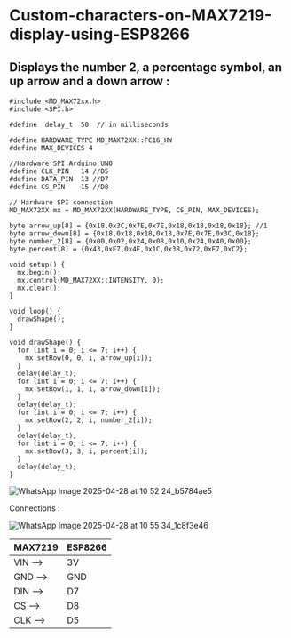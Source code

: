 # Custom-characters-on-MAX7219-display-using-ESP8266

## Displays the number 2, a percentage symbol, an up arrow and a down arrow :
```
#include <MD_MAX72xx.h>
#include <SPI.h>

#define  delay_t  50  // in milliseconds

#define HARDWARE_TYPE MD_MAX72XX::FC16_HW
#define MAX_DEVICES 4

//Hardware SPI Arduino UNO
#define CLK_PIN   14 //D5
#define DATA_PIN  13 //D7
#define CS_PIN    15 //D8

// Hardware SPI connection
MD_MAX72XX mx = MD_MAX72XX(HARDWARE_TYPE, CS_PIN, MAX_DEVICES);

byte arrow_up[8] = {0x18,0x3C,0x7E,0x7E,0x18,0x18,0x18,0x18}; //1
byte arrow_down[8] = {0x18,0x18,0x18,0x18,0x7E,0x7E,0x3C,0x18};
byte number_2[8] = {0x00,0x02,0x24,0x08,0x10,0x24,0x40,0x00};
byte percent[8] = {0x43,0xE7,0x4E,0x1C,0x38,0x72,0xE7,0xC2};

void setup() {  
  mx.begin();
  mx.control(MD_MAX72XX::INTENSITY, 0);
  mx.clear();
}

void loop() {
  drawShape();
}

void drawShape() { 
  for (int i = 0; i <= 7; i++) {
    mx.setRow(0, 0, i, arrow_up[i]);
  }
  delay(delay_t);
  for (int i = 0; i <= 7; i++) {
    mx.setRow(1, 1, i, arrow_down[i]);
  }
  delay(delay_t);
  for (int i = 0; i <= 7; i++) {
    mx.setRow(2, 2, i, number_2[i]);
  }
  delay(delay_t); 
  for (int i = 0; i <= 7; i++) {
    mx.setRow(3, 3, i, percent[i]);
  }
  delay(delay_t);
}
```

![WhatsApp Image 2025-04-28 at 10 52 24_b5784ae5](https://github.com/user-attachments/assets/f63c0c65-0383-4561-b220-6352bc415263)


Connections :

![WhatsApp Image 2025-04-28 at 10 55 34_1c8f3e46](https://github.com/user-attachments/assets/6201fcc4-d9d1-4dca-94c1-db3442a1a76e)

| MAX7219  | ESP8266 |
| ------------- | ------------- |
| VIN -->  | 3V  |
| GND --> | GND  |
| DIN --> | D7 |
| CS --> | D8 |
| CLK --> | D5 |



